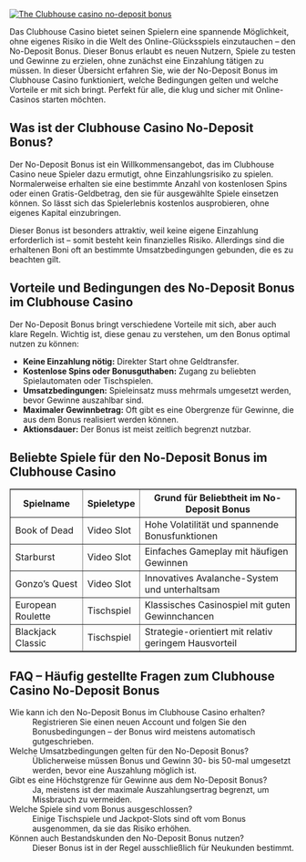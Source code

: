 [![The Clubhouse casino no-deposit bonus](https://123-caf.pages.dev/gitsignup.png)](https://vrmoo.ru/Bt82HjjY)

<div>     <p>Das Clubhouse Casino bietet seinen Spielern eine spannende Möglichkeit, ohne eigenes Risiko in die Welt des Online-Glücksspiels einzutauchen – den No-Deposit Bonus. Dieser Bonus erlaubt es neuen Nutzern, Spiele zu testen und Gewinne zu erzielen, ohne zunächst eine Einzahlung tätigen zu müssen. In dieser Übersicht erfahren Sie, wie der No-Deposit Bonus im Clubhouse Casino funktioniert, welche Bedingungen gelten und welche Vorteile er mit sich bringt. Perfekt für alle, die klug und sicher mit Online-Casinos starten möchten.</p>        <h2>Was ist der Clubhouse Casino No-Deposit Bonus?</h2>     <p>Der No-Deposit Bonus ist ein Willkommensangebot, das im Clubhouse Casino neue Spieler dazu ermutigt, ohne Einzahlungsrisiko zu spielen. Normalerweise erhalten sie eine bestimmte Anzahl von kostenlosen Spins oder einen Gratis-Geldbetrag, den sie für ausgewählte Spiele einsetzen können. So lässt sich das Spielerlebnis kostenlos ausprobieren, ohne eigenes Kapital einzubringen.</p>     <p>Dieser Bonus ist besonders attraktiv, weil keine eigene Einzahlung erforderlich ist – somit besteht kein finanzielles Risiko. Allerdings sind die erhaltenen Boni oft an bestimmte Umsatzbedingungen gebunden, die es zu beachten gilt.</p>        <h2>Vorteile und Bedingungen des No-Deposit Bonus im Clubhouse Casino</h2>     <p>Der No-Deposit Bonus bringt verschiedene Vorteile mit sich, aber auch klare Regeln. Wichtig ist, diese genau zu verstehen, um den Bonus optimal nutzen zu können:</p>     <ul>       <li><strong>Keine Einzahlung nötig:</strong> Direkter Start ohne Geldtransfer.</li>       <li><strong>Kostenlose Spins oder Bonusguthaben:</strong> Zugang zu beliebten Spielautomaten oder Tischspielen.</li>       <li><strong>Umsatzbedingungen:</strong> Spieleinsatz muss mehrmals umgesetzt werden, bevor Gewinne auszahlbar sind.</li>       <li><strong>Maximaler Gewinnbetrag:</strong> Oft gibt es eine Obergrenze für Gewinne, die aus dem Bonus realisiert werden können.</li>       <li><strong>Aktionsdauer:</strong> Der Bonus ist meist zeitlich begrenzt nutzbar.</li>     </ul>        <h2>Beliebte Spiele für den No-Deposit Bonus im Clubhouse Casino</h2>     <table border="1" cellpadding="5" cellspacing="0" style="border-collapse: collapse; width: 100%;">       <thead>         <tr>           <th>Spielname</th>           <th>Spieletype</th>           <th>Grund für Beliebtheit im No-Deposit Bonus</th>         </tr>       </thead>       <tbody>         <tr>           <td>Book of Dead</td>           <td>Video Slot</td>           <td>Hohe Volatilität und spannende Bonusfunktionen</td>         </tr>         <tr>           <td>Starburst</td>           <td>Video Slot</td>           <td>Einfaches Gameplay mit häufigen Gewinnen</td>         </tr>         <tr>           <td>Gonzo’s Quest</td>           <td>Video Slot</td>           <td>Innovatives Avalanche-System und unterhaltsam</td>         </tr>         <tr>           <td>European Roulette</td>           <td>Tischspiel</td>           <td>Klassisches Casinospiel mit guten Gewinnchancen</td>         </tr>         <tr>           <td>Blackjack Classic</td>           <td>Tischspiel</td>           <td>Strategie-orientiert mit relativ geringem Hausvorteil</td>         </tr>       </tbody>     </table>        <h2>FAQ – Häufig gestellte Fragen zum Clubhouse Casino No-Deposit Bonus</h2>     <dl>       <dt>Wie kann ich den No-Deposit Bonus im Clubhouse Casino erhalten?</dt>       <dd>Registrieren Sie einen neuen Account und folgen Sie den Bonusbedingungen – der Bonus wird meistens automatisch gutgeschrieben.</dd>          <dt>Welche Umsatzbedingungen gelten für den No-Deposit Bonus?</dt>       <dd>Üblicherweise müssen Bonus und Gewinn 30- bis 50-mal umgesetzt werden, bevor eine Auszahlung möglich ist.</dd>          <dt>Gibt es eine Höchstgrenze für Gewinne aus dem No-Deposit Bonus?</dt>       <dd>Ja, meistens ist der maximale Auszahlungsertrag begrenzt, um Missbrauch zu vermeiden.</dd>          <dt>Welche Spiele sind vom Bonus ausgeschlossen?</dt>       <dd>Einige Tischspiele und Jackpot-Slots sind oft vom Bonus ausgenommen, da sie das Risiko erhöhen.</dd>          <dt>Können auch Bestandskunden den No-Deposit Bonus nutzen?</dt>       <dd>Dieser Bonus ist in der Regel ausschließlich für Neukunden bestimmt.</dd>     </dl>   </div>